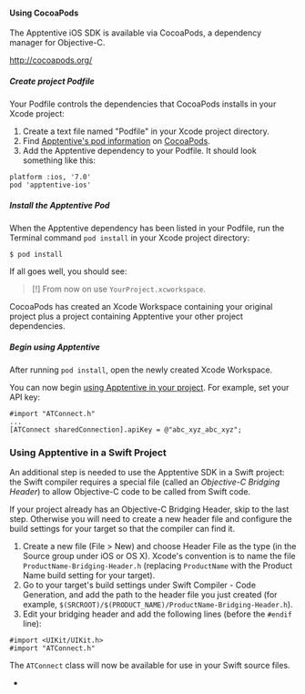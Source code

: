 #### Using CocoaPods

The Apptentive iOS SDK is available via CocoaPods, a dependency manager for Objective-C.

http://cocoapods.org/

##### Create project Podfile

Your Podfile controls the dependencies that CocoaPods installs in your Xcode project:  

1. Create a text file named "Podfile" in your Xcode project directory.
2. Find [Apptentive's pod information](http://cocoapods.org/?q=apptentive-ios) on [CocoaPods](http://cocoapods.org).
3. Add the Apptentive dependency to your Podfile. It should look something like this:

```
platform :ios, '7.0'
pod 'apptentive-ios'
```

##### Install the Apptentive Pod

When the Apptentive dependency has been listed in your Podfile, run the Terminal command `pod install` in your Xcode project directory:

```
$ pod install
```

If all goes well, you should see:

 > [!] From now on use `YourProject.xcworkspace`.

CocoaPods has created an Xcode Workspace containing your original project plus a project containing Apptentive your other project dependencies.

##### Begin using Apptentive

After running `pod install`, open the newly created Xcode Workspace.

You can now begin [using Apptentive in your project](../README.md). For example, set your API key:  

```
#import "ATConnect.h"
...
[ATConnect sharedConnection].apiKey = @"abc_xyz_abc_xyz";
```

### Using Apptentive in a Swift Project

An additional step is needed to use the Apptentive SDK in a Swift project: the Swift compiler requires a special file (called an *Objective-C Bridging Header*) to allow Objective-C code to be called from Swift code.

If your project already has an Objective-C Bridging Header, skip to the last step. Otherwise you will need to create a new header file and configure the build settings for your target so that the compiler can find it.

1. Create a new file (File > New) and choose Header File as the type (in the Source group under iOS or OS X). Xcode's convention is to name the file `ProductName-Bridging-Header.h` (replacing `ProductName` with the Product Name build setting for your target).
2. Go to your target's build settings under Swift Compiler - Code Generation, and add the path to the header file you just created (for example, `$(SRCROOT)/$(PRODUCT_NAME)/ProductName-Bridging-Header.h`).
3. Edit your bridging header and add the following lines (before the `#endif` line):

```
#import <UIKit/UIKit.h>
#import "ATConnect.h"
```

The `ATConnect` class will now be available for use in your Swift source files.

-
